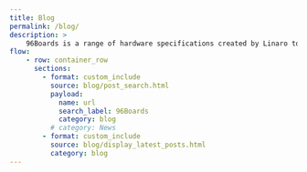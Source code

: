 ```yaml
---
title: Blog
permalink: /blog/
description: >
    96Boards is a range of hardware specifications created by Linaro to make the latest ARM-based processors available to developers at a reasonable cost.
flow:
    - row: container_row
      sections:
        - format: custom_include
          source: blog/post_search.html
          payload:
            name: url
            search_label: 96Boards
            category: blog
          # category: News
        - format: custom_include
          source: blog/display_latest_posts.html
          category: blog
---
```

